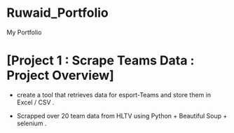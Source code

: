 # Ruwaid_Portfolio
My  Portfolio 


# [Project 1 : Scrape Teams Data : Project Overview]

* create a tool that retrieves data for esport-Teams  and store them in Excel / CSV .

* Scrapped over 20 team data from HLTV using Python  +  Beautiful Soup  + selenium . 

